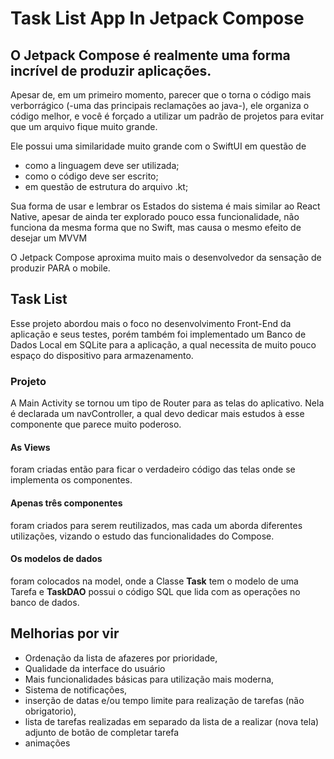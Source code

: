 # Task List App In Jetpack Compose

## O Jetpack Compose é realmente uma forma incrível de produzir aplicações.

Apesar de, 
em um primeiro momento, 
parecer que o torna o código mais verborrágico (-uma das principais reclamações ao java-),
ele organiza o código melhor, 
e você é forçado a utilizar um padrão de projetos para evitar que um arquivo fique muito grande.

Ele possui uma similaridade muito grande com o SwiftUI em questão de 
- como a linguagem deve ser utilizada;
- como o código deve ser escrito;
- em questão de estrutura do arquivo .kt;

Sua forma de usar e lembrar os Estados do sistema é mais similar ao React Native, 
apesar de ainda ter explorado pouco essa funcionalidade, 
não funciona da mesma forma que no Swift, mas causa o mesmo efeito de desejar um MVVM

O Jetpack Compose aproxima muito mais o desenvolvedor da sensação de produzir PARA o mobile.

## Task List
Esse projeto abordou mais o foco no desenvolvimento Front-End da aplicação e seus testes,
porém também foi implementado um Banco de Dados Local em SQLite para a aplicação,
a qual necessita de muito pouco espaço do dispositivo para armazenamento.

### Projeto
A Main Activity se tornou um tipo de Router para as telas do aplicativo.
Nela é declarada um navController, a qual devo dedicar mais estudos à esse 
componente que parece muito poderoso.

#### As Views 
foram criadas então para ficar o verdadeiro código das telas onde se implementa os componentes.

#### Apenas três componentes
foram criados para serem reutilizados, mas cada um aborda diferentes utilizações, vizando o estudo das funcionalidades do Compose.

#### Os modelos de dados
foram colocados na model, onde a Classe **Task** tem o modelo de uma Tarefa e 
**TaskDAO** possui o código SQL que lida com as operações no banco de dados.

## Melhorias por vir
- Ordenação da lista de afazeres por prioridade,
- Qualidade da interface do usuário
- Mais funcionalidades básicas para utilização mais moderna,
- Sistema de notificações,
- inserção de datas e/ou tempo limite para realização de tarefas (não obrigatorio),
- lista de tarefas realizadas em separado da lista de a realizar (nova tela) adjunto de botão de completar tarefa
- animações